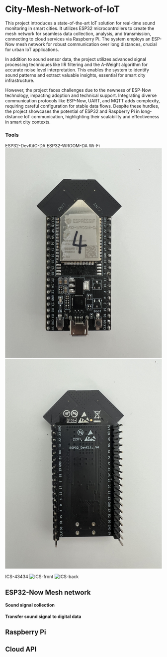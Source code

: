 # City-Mesh-Network-of-IoT

This project introduces a state-of-the-art IoT solution for real-time sound monitoring in smart cities. It utilizes ESP32 microcontrollers to create the mesh network for seamless data collection, analysis, and transmission, connecting to cloud services via Raspberry Pi. The system employs an ESP-Now mesh network for robust communication over long distances, crucial for urban IoT applications.

In addition to sound sensor data, the project utilizes advanced signal processing techniques like IIR filtering and the A-Weight algorithm for accurate noise level interpretation. This enables the system to identify sound patterns and extract valuable insights, essential for smart city infrastructure.

However, the project faces challenges due to the newness of ESP-Now technology, impacting adoption and technical support. Integrating diverse communication protocols like ESP-Now, UART, and MQTT adds complexity, requiring careful configuration for stable data flows. Despite these hurdles, the project showcases the potential of ESP32 and Raspberry Pi in long-distance IoT communication, highlighting their scalability and effectiveness in smart city contexts.

### Tools
ESP32-DevKitC-DA ESP32-WROOM-DA Wi-Fi
![ESP32-front](img/ESP32-front.jpg)
![ESP32-back](img/ESP32-back.jpg)

ICS-43434
![ICS-front](![ESP32-front](img/ICS-front.jpg))
![ICS-back](![ESP32-back](img/ICS-back.jpg))


## ESP32-Now Mesh network
#### Sound signal collection
#### Transfer sound signal to digital data
## Raspberry Pi
## Cloud API
